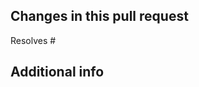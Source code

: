 <!--
## Please make sure your PR complies with all of the following points: 
- [ ] Read and accept our [contributing guidelines](/CONTRIBUTING.md) before you submit a PR.
- [ ] Features need to be proper documented in `doc/`
- [ ] Bugfixes need a short guide how to reproduce them. 
- [ ] We're not accepting any feature PR's only for **version 5** anymore, you have to provide a feature PR for both versions. 
- [ ] Submit bugfixes for version 5 to the target branch `5.8`, version 6 is `master` branch.

**Don't submit a PR if it doesn't comply, it'll be closed without a comment!**
-->  
  

## Changes in this pull request  
Resolves #

## Additional info  

